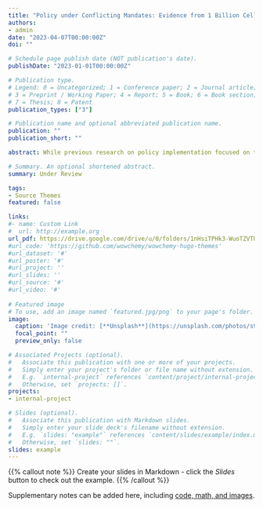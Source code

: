 ```yaml
---
title: "Policy under Conflicting Mandates: Evidence from 1 Billion Cellphones during China's COVID Lockdowns"
authors:
- admin
date: "2023-04-07T00:00:00Z"
doi: ""

# Schedule page publish date (NOT publication's date).
publishDate: "2023-01-01T00:00:00Z"

# Publication type.
# Legend: 0 = Uncategorized; 1 = Conference paper; 2 = Journal article;
# 3 = Preprint / Working Paper; 4 = Report; 5 = Book; 6 = Book section;
# 7 = Thesis; 8 = Patent
publication_types: ["3"]

# Publication name and optional abbreviated publication name.
publication: ""
publication_short: ""

abstract: While previous research on policy implementation focused on the constraints and incentives defined by the mandate of the policy itself, this study highlights the additional constraints imposed by externalities arising from other conflicting mandates. The pursuit of each policy goal is constrained by how it affects other mandates with comparable importance, leading to the emergence of balanced efforts and the avoidance of over-compliance. By aggregating location data from 1.1 billion mobile devices in China, this study gauges the intensity of the lockdown policies in cities during China's 2020 COVID-19 epidemic. The study employs event studies and a staggered difference-in-differences design to exploit the natural experiment of the end of a conflicting mandate against "Zero COVID", the poverty elimination campaign. I found that cities which needed to balance poverty elimination and pandemic control succeeded in both goals with significantly lower lockdown costs. A reduction of 40 percent in the severity of their COVID-19 lockdown measures is observed, compared to a counterfactual scenario where only the Zero COVID mandate was present.

# Summary. An optional shortened abstract.
summary: Under Review

tags:
- Source Themes
featured: false

links:
#- name: Custom Link
#  url: http://example.org
url_pdf: https://drive.google.com/drive/u/0/folders/1nHsiTPHk3-WuoTZVTUWub6Zg5YZCdsHP
#url_code: 'https://github.com/wowchemy/wowchemy-hugo-themes'
#url_dataset: '#'
#url_poster: '#'
#url_project: ''
#url_slides: ''
#url_source: '#'
#url_video: '#'
  
# Featured image
# To use, add an image named `featured.jpg/png` to your page's folder. 
image:
  caption: 'Image credit: [**Unsplash**](https://unsplash.com/photos/s9CC2SKySJM)'
  focal_point: ""
  preview_only: false

# Associated Projects (optional).
#   Associate this publication with one or more of your projects.
#   Simply enter your project's folder or file name without extension.
#   E.g. `internal-project` references `content/project/internal-project/index.md`.
#   Otherwise, set `projects: []`.
projects:
- internal-project

# Slides (optional).
#   Associate this publication with Markdown slides.
#   Simply enter your slide deck's filename without extension.
#   E.g. `slides: "example"` references `content/slides/example/index.md`.
#   Otherwise, set `slides: ""`.
slides: example
---
```


{{% callout note %}}
Create your slides in Markdown - click the *Slides* button to check out the example.
{{% /callout %}}

Supplementary notes can be added here, including [code, math, and images](https://wowchemy.com/docs/writing-markdown-latex/).
